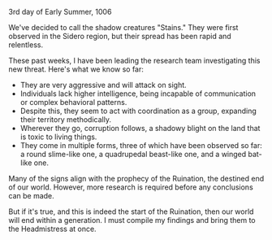 <!-- title: Researcher's Journal #1 -->

3rd day of Early Summer, 1006

We've decided to call the shadow creatures "Stains." They were first observed in the Sidero region, but their spread has been rapid and relentless.

These past weeks, I have been leading the research team investigating this new threat. Here's what we know so far:

- They are very aggressive and will attack on sight.
- Individuals lack higher intelligence, being incapable of communication or complex behavioral patterns.
- Despite this, they seem to act with coordination as a group, expanding their territory methodically.
- Wherever they go, corruption follows, a shadowy blight on the land that is toxic to living things.
- They come in multiple forms, three of which have been observed so far: a round slime-like one, a quadrupedal beast-like one, and a winged bat-like one.

Many of the signs align with the prophecy of the Ruination, the destined end of our world. However, more research is required before any conclusions can be made.

But if it's true, and this is indeed the start of the Ruination, then our world will end within a generation. I must compile my findings and bring them to the Headmistress at once.
